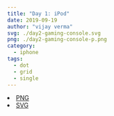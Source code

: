 ```yaml
---
title: "Day 1: iPod"
date: 2019-09-19
author: "vijay verma"
svg: ./day2-gaming-console.svg
png: ./day2-gaming-console-p.png
category:
  - iphone
tags:
  - dot
  - grid
  - single
---
```

<li><a href="./day2-gaming-console-p.png" download className="btn-png">PNG</a></li>
<li><a href="./day2-gaming-console.svg" download className="btn-svg">SVG</a></li>
